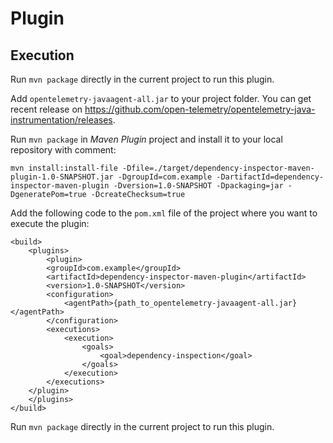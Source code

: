 # Plugin
## Execution
Run `mvn package` directly in the current project to run this plugin.

Add `opentelemetry-javaagent-all.jar` to your project folder. You can get recent release on https://github.com/open-telemetry/opentelemetry-java-instrumentation/releases. 

Run `mvn package` in *Maven Plugin* project and install it to your local repository with comment:

```
mvn install:install-file -Dfile=./target/dependency-inspector-maven-plugin-1.0-SNAPSHOT.jar -DgroupId=com.example -DartifactId=dependency-inspector-maven-plugin -Dversion=1.0-SNAPSHOT -Dpackaging=jar -DgeneratePom=true -DcreateChecksum=true
```

Add the following code to the `pom.xml` file of the project where you want to execute the plugin:
```
<build>
    <plugins>
        <plugin>
		<groupId>com.example</groupId>
		<artifactId>dependency-inspector-maven-plugin</artifactId>
		<version>1.0-SNAPSHOT</version>
		<configuration>
			<agentPath>{path_to_opentelemetry-javaagent-all.jar}</agentPath>
		</configuration>
		<executions>
			<execution>
				<goals>
					<goal>dependency-inspection</goal>
				</goals>
			</execution>
		</executions>
	</plugin>
    </plugins>
</build>
```

Run `mvn package` directly in the current project to run this plugin.
